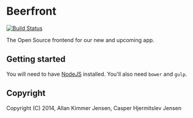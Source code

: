 Beerfront 
=========
[![Build Status](https://travis-ci.org/Saturate/Beerfront.svg)](https://travis-ci.org/Saturate/Beerfront)

The Open Source frontend for our new and upcoming app.

## Getting started
You will need to have [NodeJS](http://nodejs.org/) installed. You'll also need `bower` and `gulp`.

## Copyright
Copyright (C) 2014, Allan Kimmer Jensen, Casper Hjermitslev Jensen